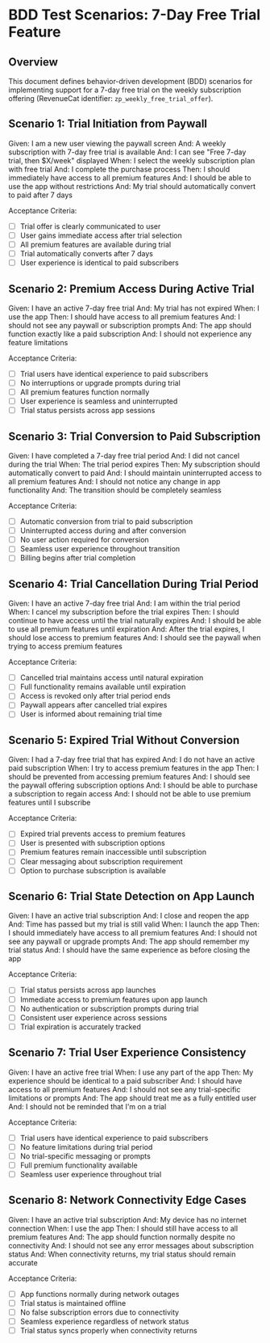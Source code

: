 # BDD Test Scenarios: 7-Day Free Trial Feature

## Overview
This document defines behavior-driven development (BDD) scenarios for implementing support for a 7-day free trial on the weekly subscription offering (RevenueCat identifier: `zp_weekly_free_trial_offer`).

## Scenario 1: Trial Initiation from Paywall
Given: I am a new user viewing the paywall screen
And: A weekly subscription with 7-day free trial is available
And: I can see "Free 7-day trial, then $X/week" displayed
When: I select the weekly subscription plan with free trial
And: I complete the purchase process
Then: I should immediately have access to all premium features
And: I should be able to use the app without restrictions
And: My trial should automatically convert to paid after 7 days

Acceptance Criteria:
- [ ] Trial offer is clearly communicated to user
- [ ] User gains immediate access after trial selection
- [ ] All premium features are available during trial
- [ ] Trial automatically converts after 7 days
- [ ] User experience is identical to paid subscribers

## Scenario 2: Premium Access During Active Trial
Given: I have an active 7-day free trial
And: My trial has not expired
When: I use the app
Then: I should have access to all premium features
And: I should not see any paywall or subscription prompts
And: The app should function exactly like a paid subscription
And: I should not experience any feature limitations

Acceptance Criteria:
- [ ] Trial users have identical experience to paid subscribers
- [ ] No interruptions or upgrade prompts during trial
- [ ] All premium features function normally
- [ ] User experience is seamless and uninterrupted
- [ ] Trial status persists across app sessions

## Scenario 3: Trial Conversion to Paid Subscription
Given: I have completed a 7-day free trial period
And: I did not cancel during the trial
When: The trial period expires
Then: My subscription should automatically convert to paid
And: I should maintain uninterrupted access to all premium features
And: I should not notice any change in app functionality
And: The transition should be completely seamless

Acceptance Criteria:
- [ ] Automatic conversion from trial to paid subscription
- [ ] Uninterrupted access during and after conversion
- [ ] No user action required for conversion
- [ ] Seamless user experience throughout transition
- [ ] Billing begins after trial completion

## Scenario 4: Trial Cancellation During Trial Period
Given: I have an active 7-day free trial
And: I am within the trial period
When: I cancel my subscription before the trial expires
Then: I should continue to have access until the trial naturally expires
And: I should be able to use all premium features until expiration
And: After the trial expires, I should lose access to premium features
And: I should see the paywall when trying to access premium features

Acceptance Criteria:
- [ ] Cancelled trial maintains access until natural expiration
- [ ] Full functionality remains available until expiration
- [ ] Access is revoked only after trial period ends
- [ ] Paywall appears after cancelled trial expires
- [ ] User is informed about remaining trial time

## Scenario 5: Expired Trial Without Conversion
Given: I had a 7-day free trial that has expired
And: I do not have an active paid subscription
When: I try to access premium features in the app
Then: I should be prevented from accessing premium features
And: I should see the paywall offering subscription options
And: I should be able to purchase a subscription to regain access
And: I should not be able to use premium features until I subscribe

Acceptance Criteria:
- [ ] Expired trial prevents access to premium features
- [ ] User is presented with subscription options
- [ ] Premium features remain inaccessible until subscription
- [ ] Clear messaging about subscription requirement
- [ ] Option to purchase subscription is available

## Scenario 6: Trial State Detection on App Launch
Given: I have an active trial subscription
And: I close and reopen the app
And: Time has passed but my trial is still valid
When: I launch the app
Then: I should immediately have access to all premium features
And: I should not see any paywall or upgrade prompts
And: The app should remember my trial status
And: I should have the same experience as before closing the app

Acceptance Criteria:
- [ ] Trial status persists across app launches
- [ ] Immediate access to premium features upon app launch
- [ ] No authentication or subscription prompts during trial
- [ ] Consistent user experience across sessions
- [ ] Trial expiration is accurately tracked

## Scenario 7: Trial User Experience Consistency
Given: I have an active free trial
When: I use any part of the app
Then: My experience should be identical to a paid subscriber
And: I should have access to all premium features
And: I should not see any trial-specific limitations or prompts
And: The app should treat me as a fully entitled user
And: I should not be reminded that I'm on a trial

Acceptance Criteria:
- [ ] Trial users have identical experience to paid subscribers
- [ ] No feature limitations during trial period
- [ ] No trial-specific messaging or prompts
- [ ] Full premium functionality available
- [ ] Seamless user experience throughout trial

## Scenario 8: Network Connectivity Edge Cases
Given: I have an active trial subscription
And: My device has no internet connection
When: I use the app
Then: I should still have access to all premium features
And: The app should function normally despite no connectivity
And: I should not see any error messages about subscription status
And: When connectivity returns, my trial status should remain accurate

Acceptance Criteria:
- [ ] App functions normally during network outages
- [ ] Trial status is maintained offline
- [ ] No false subscription errors due to connectivity
- [ ] Seamless experience regardless of network status
- [ ] Trial status syncs properly when connectivity returns